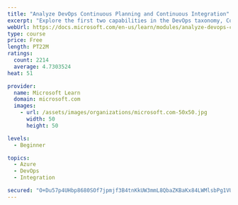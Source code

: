 ```yaml
---
title: "Analyze DevOps Continuous Planning and Continuous Integration"
excerpt: "Explore the first two capabilities in the DevOps taxonomy, Continuous Planning and Continuous Integration."
webUrl: https://docs.microsoft.com/en-us/learn/modules/analyze-devops-continuous-planning-intergration/
type: course
price: Free
length: PT22M
ratings:
  count: 2214
  average: 4.7303524
heat: 51

provider:
  name: Microsoft Learn
  domain: microsoft.com
  images:
    - url: /assets/images/organizations/microsoft.com-50x50.jpg
      width: 50
      height: 50

levels:
  - Beginner

topics:
  - Azure
  - DevOps
  - Integration

secured: "O+Du57p4UHbp8680SOf7jpmjf3B4tnKkUW3mmL8QbaZKBaKx84LWMlsbPg1VUBBq6QUevRNaqQbmqRu2HWdKT9EtQe/v3O6PQDv/0UbZMwf00OHXaa/ycGKk21bYNXMDPp20AczxED5dRonYBpXkZ41cZh+p6Opwekzr0U15Ba3D/1SleTWsk68aRNcZBbb7hG5+9S+ab4fxtyyVODTII/NqiroDUNvIx/dnhWo52Van1jV4GPmswHJjdclPoZd3IoGtk7jeMX9qRMopJdMDvH2p4qP2J3wjZ21w05kGg20IIJwda/h4uG7yTevmBafjXvFwCFsolEF9Xu2EVZUtY5AQW7uKF4K5jlYxU0rhP1MDgzvlzE8zBepMf6m21UDtpu2aeTidLIdAS0WwyU0u5hR+ITa0hvf6JOm1hWoiqa0=;2V2MWop6LSkReC+SP2rKhw=="
---
```


